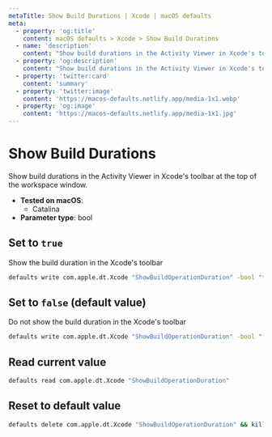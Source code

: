 ```yaml
---
metaTitle: Show Build Durations | Xcode | macOS defaults
meta:
  - property: 'og:title'
    content: macOS defaults > Xcode > Show Build Durations
  - name: 'description'
    content: "Show build durations in the Activity Viewer in Xcode's toolbar at the top of the workspace window."
  - property: 'og:description'
    content: "Show build durations in the Activity Viewer in Xcode's toolbar at the top of the workspace window."
  - property: 'twitter:card'
    content: 'summary'
  - property: 'twitter:image'
    content: 'https://macos-defaults.netlify.app/media-1x1.webp'
  - property: 'og:image'
    content: 'https://macos-defaults.netlify.app/media-1x1.jpg'
---
```


# Show Build Durations

Show build durations in the Activity Viewer in Xcode's toolbar at the top of the workspace window.

<!-- break lists -->

- **Tested on macOS**:
  - Catalina
- **Parameter type**: bool

## Set to `true`

Show the build duration in the Xcode's toolbar

```bash
defaults write com.apple.dt.Xcode "ShowBuildOperationDuration" -bool "true" && killall Xcode
```

## Set to `false` (default value)

Do not show the build duration in the Xcode's toolbar

```bash
defaults write com.apple.dt.Xcode "ShowBuildOperationDuration" -bool "false" && killall Xcode
```

## Read current value

```bash
defaults read com.apple.dt.Xcode "ShowBuildOperationDuration"
```

## Reset to default value

```bash
defaults delete com.apple.dt.Xcode "ShowBuildOperationDuration" && killall Xcode
```
